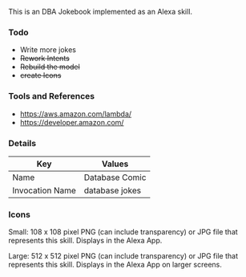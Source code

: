 This is an DBA Jokebook implemented as an Alexa skill.


### Todo

 * Write more jokes
 * ~~Rework Intents~~
 * ~~Rebuild the model~~
 * ~~create Icons~~
 

### Tools and References

 * https://aws.amazon.com/lambda/
 * https://developer.amazon.com/
 


### Details

Key | Values
--- | -----
Name | Database Comic
Invocation Name | database jokes


### Icons

Small: 108 x 108 pixel PNG (can include transparency) or JPG file that represents this skill. Displays in the Alexa App.	

Large: 512 x 512 pixel PNG (can include transparency) or JPG file that represents this skill. Displays in the Alexa App on larger screens.


